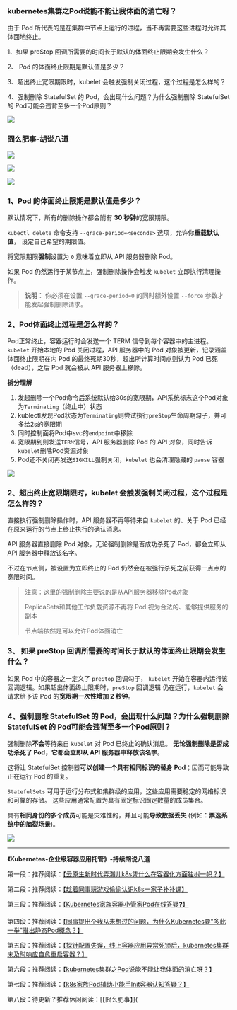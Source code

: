 ### kubernetes集群之Pod说能不能让我体面的消亡呀？

由于 Pod 所代表的是在集群中节点上运行的进程，当不再需要这些进程时允许其体面地终止。



1、如果 preStop 回调所需要的时间长于默认的体面终止限期会发生什么？

2、 Pod 的体面终止限期是默认值是多少？

3、超出终止宽限期限时，kubelet 会触发强制关闭过程，这个过程是怎么样的？

4、强制删除 StatefulSet 的 Pod，会出现什么问题？为什么强制删除 StatefulSet 的 Pod可能会违背至多一个Pod原则？

![](https://img-blog.csdnimg.cn/img_convert/742c662cb9cec8287bb24fd310a2a6e7.gif)

### 囧么肥事-胡说八道

![](https://img-blog.csdnimg.cn/img_convert/b14c12777d918445542cb95127bba0a6.png)

![](https://img-blog.csdnimg.cn/img_convert/8ebffa2bb617ed93964e5695e8f1751a.png)

![](https://img-blog.csdnimg.cn/img_convert/04e00c8b0d14362c1eecb3de7573d1bb.png)



### 1、Pod 的体面终止限期是默认值是多少？

默认情况下，所有的删除操作都会附有 **30 秒钟**的宽限期限。

 `kubectl delete` 命令支持 `--grace-period=<seconds>` 选项，允许你**重载默认值**， 设定自己希望的期限值。

将宽限期限**强制**设置为 `0` 意味着立即从 API 服务器删除 Pod。

如果 Pod 仍然运行于某节点上，强制删除操作会触发 `kubelet` 立即执行清理操作。

> **说明：** 你必须在设置 `--grace-period=0` 的同时额外设置 `--force` 参数才能发起强制删除请求。

### 2、Pod体面终止过程是怎么样的？

Pod正常终止，容器运行时会发送一个 TERM 信号到每个容器中的主进程。`kubelet` 开始本地的 Pod 关闭过程，API 服务器中的 Pod 对象被更新，记录涵盖体面终止限期在内 Pod 的最终死期30秒，超出所计算时间点则认为 Pod 已死（dead），之后 Pod 就会被从 API 服务器上移除。

**拆分理解**

1. 发起删除一个Pod命令后系统默认给30s的宽限期，API系统标志这个Pod对象为`Terminating`（终止中）状态
2. kublectl发现Pod状态为`Terminating`则尝试执行`preStop`生命周期勾子，并可多给2s的宽限期
3. 同时控制面将Pod中svc的`endpoint`中移除
4. 宽限期到则发送`TERM`信号，API 服务器删除 Pod 的 API 对象，同时告诉`kubelet`删除Pod资源对象
5. Pod还不关闭再发送`SIGKILL`强制关闭，`kubelet` 也会清理隐藏的 `pause` 容器

![](https://img-blog.csdnimg.cn/img_convert/10730e9d5452df58f60202341208ae79.gif)

### 2、超出终止宽限期限时，kubelet 会触发强制关闭过程，这个过程是怎么样的？

直接执行强制删除操作时，API 服务器不再等待来自 `kubelet` 的、关于 Pod 已经在原来运行的节点上终止执行的确认消息。

API 服务器直接删除 Pod 对象，无论强制删除是否成功杀死了 Pod，都会立即从 API 服务器中释放该名字。

 不过在节点侧，被设置为立即终止的 Pod 仍然会在被强行杀死之前获得一点点的宽限时间。

> 注意：这里的强制删除主要说的是从API服务器移除Pod对象
>
> ReplicaSets和其他工作负载资源不再将 Pod 视为合法的、能够提供服务的副本
>
> 节点端依然是可以允许Pod体面消亡

### 3、 如果 preStop 回调所需要的时间长于默认的体面终止限期会发生什么？

如果 Pod 中的容器之一定义了 `preStop` 回调勾子， `kubelet` 开始在容器内运行该回调逻辑。如果超出体面终止限期时，`preStop` 回调逻辑 仍在运行，`kubelet` 会请求给予该 Pod 的**宽限期一次性增加 2 秒钟**。

### 4、强制删除 StatefulSet 的 Pod，会出现什么问题？为什么强制删除 StatefulSet 的 Pod可能会违背至多一个Pod原则？

强制删除**不会**等待来自 `kubelet` 对 Pod 已终止的确认消息。 **无论强制删除是否成功杀死了 Pod，它都会立即从 API 服务器中释放该名字**。 

这将让 StatefulSet 控制器**可以创建一个具有相同标识的替身 Pod**；因而可能导致正在运行 Pod 的重复。

`StatefulSets` 可用于运行分布式和集群级的应用，这些应用需要稳定的网络标识和可靠的存储。 这些应用通常配置为具有固定标识固定数量的成员集合。

具有**相同身份的多个成员**可能是灾难性的，并且可能**导致数据丢失** (例如：**票选系统中的脑裂场景**)。

![](https://img-blog.csdnimg.cn/img_convert/6cb10ff2371e9709c00f1a73cc65da62.gif)





----



 **《Kubernetes-企业级容器应用托管》-持续胡说八道**

第一段：推荐阅读：[【云原生新时代弄潮儿k8s凭什么在容器化方面独树一帜？】](https://mp.weixin.qq.com/s?__biz=Mzg3NjU0NDE4NQ==&mid=2247484066&idx=1&sn=441fcae466eb5b5fba2fa29f007d7c07&chksm=cf31eb74f8466262ccc258fe1d21fbd8d65e73221c211b704d216d5116a15ffcc4f4cacf5b31#rd)

第二段：推荐阅读：[【趁着同事玩游戏偷偷认识k8s一家子补补课】](https://mp.weixin.qq.com/s?__biz=Mzg3NjU0NDE4NQ==&mid=2247484077&idx=1&sn=2ba024c0e121f7ac83e7264bdf7b4dff&chksm=cf31eb7bf846626d02c59837a2f903ed848d8e0f117c80af16b364e858005c57849f0bb82e47#rd)

第三段：推荐阅读：[【Kubernetes家族容器小管家Pod在线答疑❓】](https://mp.weixin.qq.com/s?__biz=Mzg3NjU0NDE4NQ==&mid=2247484110&idx=1&sn=cae2e84fb16b9fe5d8a7727c20009b3b&chksm=cf31eb18f846620e3dd1b7b8b9008fd5960363bc6bd3de679225ea5e45f9a48e93d210ccd572#rd)

第四段：推荐阅读：[【同事提出个我从未想过的问题，为什么Kubernetes要"多此一举"推出静态Pod概念？】](https://mp.weixin.qq.com/s?__biz=Mzg3NjU0NDE4NQ==&mid=2247484122&idx=1&sn=4f913c1e30808622e80a386aa6b4bef8&chksm=cf31eb0cf846621a4cf5ba605ec6fe4141b244dd2b8c49311accba15909f426277d643b6aceb#rd)

第五段：推荐阅读：[【探针配置失误，线上容器应用异常死锁后，kubernetes集群未及时响应自愈重启容器？】](https://mp.weixin.qq.com/s?__biz=Mzg3NjU0NDE4NQ==&mid=2247484133&idx=1&sn=116c23255e688ca1b86197689bcc8b72&chksm=cf31eb33f8466225400e6bfaac74d5d26de91b85e8f475ecbebedfb8ae08ebd9dde91aec1177#rd)

第六段：推荐阅读：[【kubernetes集群之Pod说能不能让我体面的消亡呀？】](https://mp.weixin.qq.com/s?__biz=Mzg3NjU0NDE4NQ==&mid=2247484143&idx=1&sn=5e764d67105c34bbaa4c851482dbe5cc&chksm=cf31eb39f846622f8c0aa21afd5d33d3928073de71058d59f974c5498bf84da2681cf76582a8#rd)

第七段：推荐阅读：[【k8s家族Pod辅助小能手Init容器认知答疑？】](https://mp.weixin.qq.com/s?__biz=Mzg3NjU0NDE4NQ==&mid=2247484153&idx=1&sn=2d6f43036cf2e4cea5fa2aebc4b67ebf&chksm=cf31eb2ff846623904c34e84943576ccf1714d73e042bdc9a4ce584050caf3fc0a85ff5c8908#rd)

第八段：待更新？推荐休闲阅读：[【囧么肥事】](



